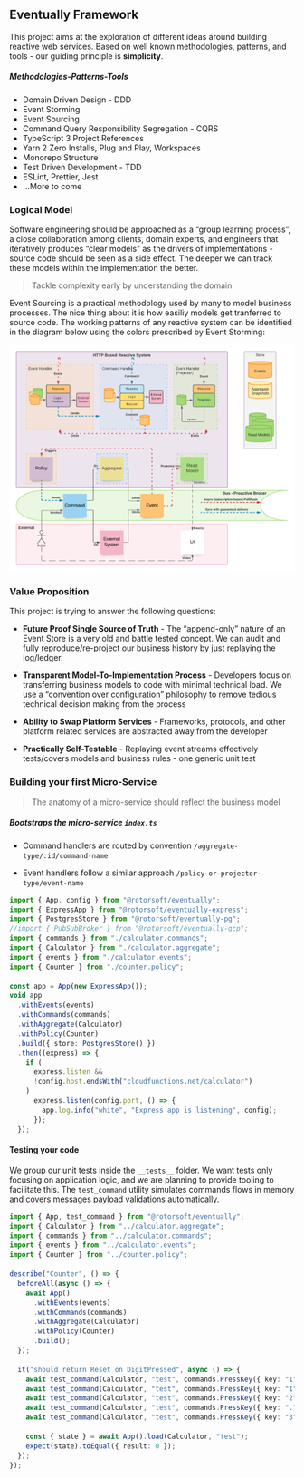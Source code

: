 ## Eventually Framework

This project aims at the exploration of different ideas around building reactive web services. Based on well known methodologies, patterns, and tools - our guiding principle is **simplicity**.

##### Methodologies-Patterns-Tools

- Domain Driven Design - DDD
- Event Storming
- Event Sourcing
- Command Query Responsibility Segregation - CQRS
- TypeScript 3 Project References
- Yarn 2 Zero Installs, Plug and Play, Workspaces
- Monorepo Structure
- Test Driven Development - TDD
- ESLint, Prettier, Jest
- ...More to come

### Logical Model

Software engineering should be approached as a “group learning process”, a close collaboration among clients, domain experts, and engineers that iteratively produces “clear models” as the drivers of implementations - source code should be seen as a side effect. The deeper we can track these models within the implementation the better.

> Tackle complexity early by understanding the domain

Event Sourcing is a practical methodology used by many to model business processes. The nice thing about it is how easiliy models get tranferred to source code. The working patterns of any reactive system can be identified in the diagram below using the colors prescribed by Event Storming:

![Logical Model](./assets/flow.png)

### Value Proposition

This project is trying to answer the following questions:

- **Future Proof Single Source of Truth** - The “append-only” nature of an Event Store is a very old and battle tested concept. We can audit and fully reproduce/re-project our business history by just replaying the log/ledger.

- **Transparent Model-To-Implementation Process** - Developers focus on transferring business models to code with minimal technical load. We use a “convention over configuration” philosophy to remove tedious technical decision making from the process

- **Ability to Swap Platform Services** - Frameworks, protocols, and other platform related services are abstracted away from the developer

- **Practically Self-Testable** - Replaying event streams effectively tests/covers models and business rules - one generic unit test

### Building your first Micro-Service

> The anatomy of a micro-service should reflect the business model

##### Bootstraps the micro-service `index.ts`

- Command handlers are routed by convention `/aggregate-type/:id/command-name`

- Event handlers follow a similar approach `/policy-or-projector-type/event-name`

```typescript
import { App, config } from "@rotorsoft/eventually";
import { ExpressApp } from "@rotorsoft/eventually-express";
import { PostgresStore } from "@rotorsoft/eventually-pg";
//import { PubSubBroker } from "@rotorsoft/eventually-gcp";
import { commands } from "./calculator.commands";
import { Calculator } from "./calculator.aggregate";
import { events } from "./calculator.events";
import { Counter } from "./counter.policy";

const app = App(new ExpressApp());
void app
  .withEvents(events)
  .withCommands(commands)
  .withAggregate(Calculator)
  .withPolicy(Counter)
  .build({ store: PostgresStore() })
  .then((express) => {
    if (
      express.listen &&
      !config.host.endsWith("cloudfunctions.net/calculator")
    )
      express.listen(config.port, () => {
        app.log.info("white", "Express app is listening", config);
      });
  });
```

#### Testing your code

We group our unit tests inside the `__tests__` folder. We want tests only focusing on application logic, and we are planning to provide tooling to facilitate this. The `test_command` utility simulates commands flows in memory and covers messages payload validations automatically.

```typescript
import { App, test_command } from "@rotorsoft/eventually";
import { Calculator } from "../calculator.aggregate";
import { commands } from "../calculator.commands";
import { events } from "../calculator.events";
import { Counter } from "../counter.policy";

describe("Counter", () => {
  beforeAll(async () => {
    await App()
      .withEvents(events)
      .withCommands(commands)
      .withAggregate(Calculator)
      .withPolicy(Counter)
      .build();
  });

  it("should return Reset on DigitPressed", async () => {
    await test_command(Calculator, "test", commands.PressKey({ key: "1" }));
    await test_command(Calculator, "test", commands.PressKey({ key: "1" }));
    await test_command(Calculator, "test", commands.PressKey({ key: "2" }));
    await test_command(Calculator, "test", commands.PressKey({ key: "." }));
    await test_command(Calculator, "test", commands.PressKey({ key: "3" }));

    const { state } = await App().load(Calculator, "test");
    expect(state).toEqual({ result: 0 });
  });
});
```
